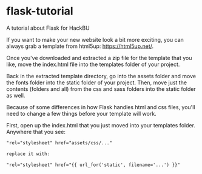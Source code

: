 # flask-tutorial
A tutorial about Flask for HackBU










If you want to make your new website look a bit more exciting, you can always grab a template from html5up: https://html5up.net/.

Once you've downloaded and extracted a zip file for the template that you like, move the index.html file into the templates folder of your project.

Back in the extracted template directory, go into the assets folder and move the fonts folder into the static folder of your project. Then, move just the contents (folders and all) from the css and sass folders into the static folder as well.

Because of some differences in how Flask handles html and css files, you'll need to change a few things before your template will work.

First, open up the index.html that you just moved into your templates folder. Anywhere that you see:

```html
"rel="stylesheet" href="assets/css/..."

replace it with:

"rel="stylesheet" href="{{ url_for('static', filename='...') }}"
```
